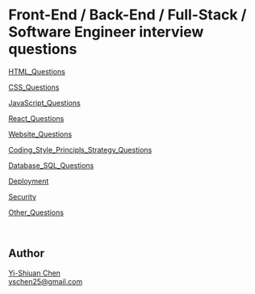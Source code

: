 # Front-End / Back-End / Full-Stack / Software Engineer interview questions

[HTML_Questions](Questions/HTML.md) 

[CSS_Questions](Questions/CSS.md)

[JavaScript_Questions](Questions/JavaScript.md)

[React_Questions](Questions/React.md)

[Website_Questions](Questions/Website.md)

[Coding_Style_Principls_Strategy_Questions](Questions/Coding_Style_Principles_Strategy.md)

[Database_SQL_Questions](Questions/Database_SQL.md)

[Deployment](Questions/Deployment.md)

[Security](Questions/Security.md)

[Other_Questions](Questions/Others.md)

</br>

## Author
[Yi-Shiuan Chen](https://www.linkedin.com/in/yschen25) <br/>
yschen25@gmail.com
